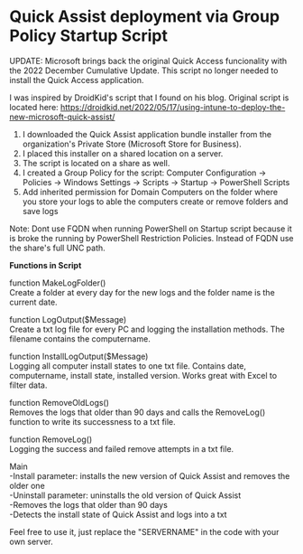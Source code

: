 # Quick Assist deployment via Group Policy Startup Script

UPDATE: Microsoft brings back the original Quick Access funcionality with the 2022 December Cumulative Update. This script no longer needed to install the Quick Access application.

I was inspired by DroidKid's script that I found on his blog. Original script is located here: https://droidkid.net/2022/05/17/using-intune-to-deploy-the-new-microsoft-quick-assist/

1. I downloaded the Quick Assist application bundle installer from the organization's Private Store (Microsoft Store for Business). 
2. I placed this installer on a shared location on a server.
3. The script is located on a share as well.
4. I created a Group Policy for the script: Computer Configuration -> Policies -> Windows Settings -> Scripts -> Startup -> PowerShell Scripts
5. Add inherited permission for Domain Computers on the folder where you store your logs to able the computers create or remove folders and save logs

Note: Dont use FQDN when running PowerShell on Startup script because it is broke the running by PowerShell Restriction Policies. Instead of FQDN use the share's full UNC path.


**Functions in Script**

function MakeLogFolder() \
Create a folder at every day for the new logs and the folder name is the current date.

function LogOutput($Message) \
Create a txt log file for every PC and logging the installation methods. The filename contains the computername. 

function InstallLogOutput($Message) \
Logging all computer install states to one txt file. Contains date, computername, install state, installed version. Works great with Excel to filter data.

function RemoveOldLogs() \
Removes the logs that older than 90 days and calls the RemoveLog() function to write its successness to a txt file.

function RemoveLog() \
Logging the success and failed remove attempts in a txt file.

Main \
-Install parameter: installs the new version of Quick Assist and removes the older one \
-Uninstall parameter: uninstalls the old version of Quick Assist \
-Removes the logs that older than 90 days \
-Detects the install state of Quick Assist and logs into a txt

Feel free to use it, just replace the "SERVERNAME" in the code with your own server.
